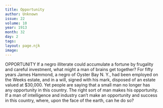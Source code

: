 ```yaml
---
title: Opportunity
author: Unknown
issue: 22
volume: 10
year: 1913
month: 32
day: 2
tags:
layout: page.njk
image:
---
```

OPPORTUNITY    If a negro illiterate could accumulate a fortune by frugality and careful investment, what might a man of brains get together? For fifty years James Hammond, a negro of Oyster Bay N. Y., had been employed on the Weeks estate, and in a will, signed with his mark, disposed of an estate valued at $30,000. Yet people are saying that a small man no longer has any opportunity in this country. The right sort of man makes his opportunity. If a man of intelligence and industry can’t make an opportunity and success in this country, where, upon the face of the earth, can he do so?


